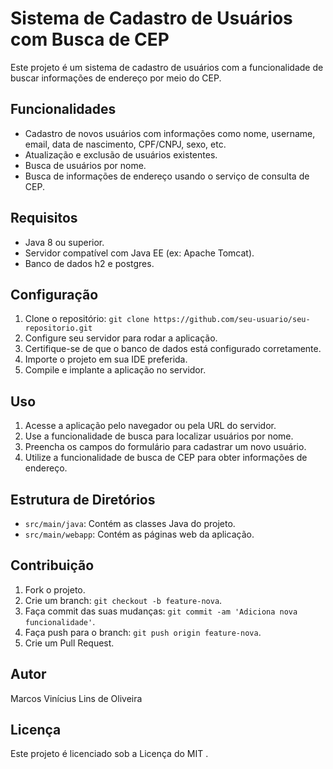 # Sistema de Cadastro de Usuários com Busca de CEP

Este projeto é um sistema de cadastro de usuários com a funcionalidade de buscar informações de endereço por meio do CEP.

## Funcionalidades

- Cadastro de novos usuários com informações como nome, username, email, data de nascimento, CPF/CNPJ, sexo, etc.
- Atualização e exclusão de usuários existentes.
- Busca de usuários por nome.
- Busca de informações de endereço usando o serviço de consulta de CEP.

## Requisitos

- Java 8 ou superior.
- Servidor compatível com Java EE (ex: Apache Tomcat).
- Banco de dados h2 e postgres.

## Configuração

1. Clone o repositório: `git clone https://github.com/seu-usuario/seu-repositorio.git`
2. Configure seu servidor para rodar a aplicação.
3. Certifique-se de que o banco de dados está configurado corretamente.
4. Importe o projeto em sua IDE preferida.
5. Compile e implante a aplicação no servidor.

## Uso

1. Acesse a aplicação pelo navegador ou pela URL do servidor.
2. Use a funcionalidade de busca para localizar usuários por nome.
3. Preencha os campos do formulário para cadastrar um novo usuário.
4. Utilize a funcionalidade de busca de CEP para obter informações de endereço.

## Estrutura de Diretórios

- `src/main/java`: Contém as classes Java do projeto.
- `src/main/webapp`: Contém as páginas web da aplicação.

## Contribuição

1. Fork o projeto.
2. Crie um branch: `git checkout -b feature-nova`.
3. Faça commit das suas mudanças: `git commit -am 'Adiciona nova funcionalidade'`.
4. Faça push para o branch: `git push origin feature-nova`.
5. Crie um Pull Request.

## Autor

Marcos Vinícius Lins de Oliveira

## Licença

Este projeto é licenciado sob a Licença do MIT .
